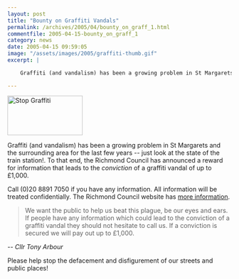 ```yaml
---
layout: post
title: "Bounty on Graffiti Vandals"
permalink: /archives/2005/04/bounty_on_graff_1.html
commentfile: 2005-04-15-bounty_on_graff_1
category: news
date: 2005-04-15 09:59:05
image: "/assets/images/2005/graffiti-thumb.gif"
excerpt: |

    Graffiti (and vandalism) has been a growing problem in St Margarets and the surrounding area for the last few years -- just look at the state of the train station!. To that end, the Richmond Council has announced a reward for information that leads to the *conviction* of a graffiti vandal of up to £1,000.

---
```


<img src="/assets/images/2005/graffiti-thumb.gif" width="169" height="89" class="right" alt="Stop Graffiti" />

Graffiti (and vandalism) has been a growing problem in St Margarets and the surrounding area for the last few years -- just look at the state of the train station!. To that end, the Richmond Council has announced a reward for information that leads to the *conviction* of a graffiti vandal of up to £1,000.

Call (0)20 8891 7050 if you have any information. All information will be treated confidentially. The Richmond Council website has [more information](http://www.richmond.gov.uk/depts/chiefexec/media/news/releases/Mar2005/9605.htm).

> We want the public to help us beat this plague, be our eyes and ears. If people have any information which could lead to the conviction of a graffiti vandal they should not hesitate to call us. If a conviction is secured we will pay out up to £1,000.

-- *Cllr Tony Arbour*

Please help stop the defacement and disfigurement of our streets and public places!
